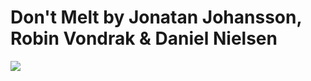# Don't Melt by Jonatan Johansson, Robin Vondrak & Daniel Nielsen

<img src="https://github.com/smeas/Dont-Melt/blob/master/dontmelt_screenshot.png?raw=true">
